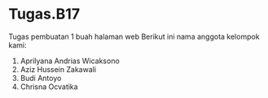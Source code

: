 # Tugas.B17
Tugas pembuatan 1 buah halaman web
Berikut ini nama anggota kelompok kami:
1. Aprilyana Andrias Wicaksono
2. Aziz Hussein Zakawali
3. Budi Antoyo
4. Chrisna Ocvatika
